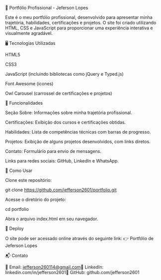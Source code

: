 📌 Portfólio Profissional - Jeferson Lopes

Este é o meu portfólio profissional, desenvolvido para apresentar minha trajetória, habilidades, certificações e projetos. O site foi criado utilizando HTML, CSS e JavaScript para proporcionar uma experiência interativa e visualmente agradável.

🖥️ Tecnologias Utilizadas

HTML5

CSS3

JavaScript (incluindo bibliotecas como jQuery e Typed.js)

Font Awesome (ícones)

Owl Carousel (carrossel de certificações e projetos)

📑 Funcionalidades

Seção Sobre: Informações sobre minha trajetória profissional.

Certificações: Exibição dos cursos e certificações obtidas.

Habilidades: Lista de competências técnicas com barras de progresso.

Projetos: Exibição de alguns projetos desenvolvidos, com links diretos.

Contato: Formulário para envio de mensagens.

Links para redes sociais: GitHub, LinkedIn e WhatsApp.

🔧 Como Usar

Clone este repositório:

git clone https://github.com/jefferson2601/portfolio.git

Acesse o diretório do projeto:

cd portfolio

Abra o arquivo index.html em seu navegador.

🚀 Deploy

O site pode ser acessado online através do seguinte link:
👉 Portfólio de Jeferson Lopes

📬 Contato

📧 Email: jefferson260114@gmail.com🔗 
LinkedIn: linkedin.com/in/jefferson2601🐙 
GitHub: github.com/jefferson2601

